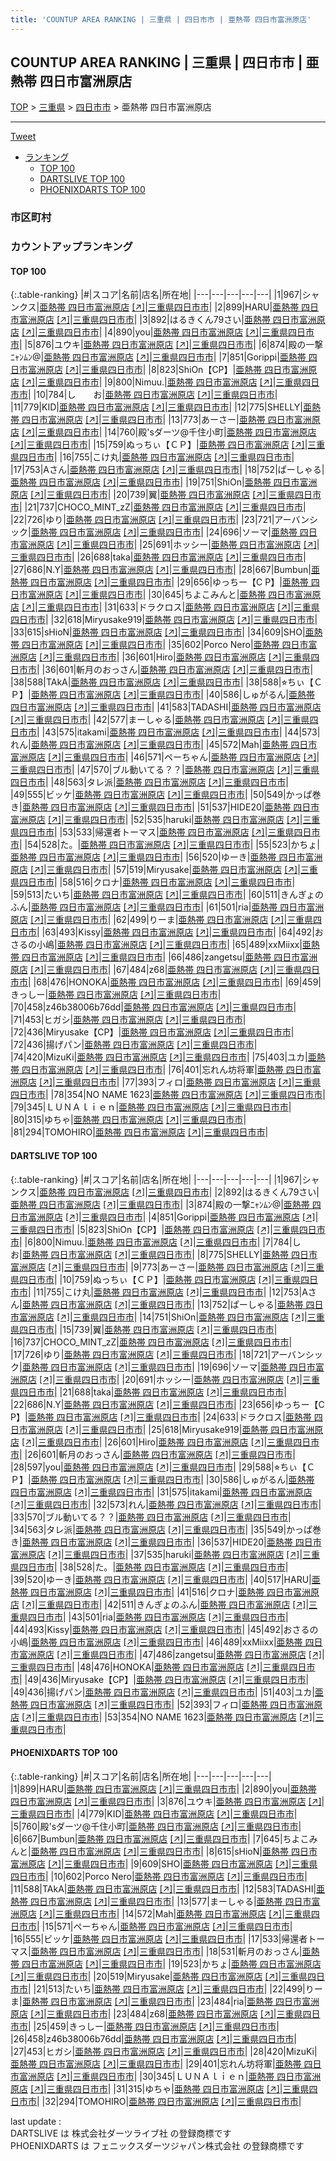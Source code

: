 ```yaml
---
title: 'COUNTUP AREA RANKING | 三重県 | 四日市市 | 亜熱帯 四日市富洲原店'
---
```

## COUNTUP AREA RANKING | 三重県 | 四日市市 | 亜熱帯 四日市富洲原店

[TOP](/darts/rank/) > [三重県](/darts/rank/三重県/) > [四日市市](/darts/rank/三重県/四日市市/) > 亜熱帯 四日市富洲原店

___

<a href="https://twitter.com/share?ref_src=twsrc%5Etfw" data-text="COUNTUP AREA RANKING | 三重県四日市市亜熱帯 四日市富洲原店" class="twitter-share-button" data-hashtags="DARTSLIVE,PHOENIXDARTS,darts,ダーツ" data-show-count="false">Tweet</a>

* [ランキング](#カウントアップランキング)
    * [TOP 100](#top-100)
    * [DARTSLIVE TOP 100](#dartslive-top-100)
    * [PHOENIXDARTS TOP 100](#phoenixdarts-top-100)

### 市区町村

<ul>

</ul>

### カウントアップランキング

#### TOP 100



{:.table-ranking}
|#|スコア|名前|店名|所在地|
|---|---|---|---|---|
|1|967|<span class="rank-name-dl">シャンクス</span>|<a href="/darts/rank/shops/9831aea1596da9adf454cb89828a1cfe.html">亜熱帯 四日市富洲原店</a> <a href="https://search.dartslive.com/jp/shop/9831aea1596da9adf454cb89828a1cfe">[↗]</a>|<a href="/darts/rank/三重県/四日市市">三重県四日市市</a>|
|2|899|<span class="rank-name-pd">HARU</span>|<a href="/darts/rank/shops/61798.html">亜熱帯 四日市富洲原店</a> <a href="https://vs.phoenixdarts.com/jp/shop/shopDetailInfo/s_61798?s_seq=61798">[↗]</a>|<a href="/darts/rank/三重県/四日市市">三重県四日市市</a>|
|3|892|<span class="rank-name-dl">はるきくん79さい</span>|<a href="/darts/rank/shops/9831aea1596da9adf454cb89828a1cfe.html">亜熱帯 四日市富洲原店</a> <a href="https://search.dartslive.com/jp/shop/9831aea1596da9adf454cb89828a1cfe">[↗]</a>|<a href="/darts/rank/三重県/四日市市">三重県四日市市</a>|
|4|890|<span class="rank-name-pd">you</span>|<a href="/darts/rank/shops/61798.html">亜熱帯 四日市富洲原店</a> <a href="https://vs.phoenixdarts.com/jp/shop/shopDetailInfo/s_61798?s_seq=61798">[↗]</a>|<a href="/darts/rank/三重県/四日市市">三重県四日市市</a>|
|5|876|<span class="rank-name-pd">ユウキ</span>|<a href="/darts/rank/shops/61798.html">亜熱帯 四日市富洲原店</a> <a href="https://vs.phoenixdarts.com/jp/shop/shopDetailInfo/s_61798?s_seq=61798">[↗]</a>|<a href="/darts/rank/三重県/四日市市">三重県四日市市</a>|
|6|874|<span class="rank-name-dl">殿の一撃ﾆｬﾝﾑﾝ@</span>|<a href="/darts/rank/shops/9831aea1596da9adf454cb89828a1cfe.html">亜熱帯 四日市富洲原店</a> <a href="https://search.dartslive.com/jp/shop/9831aea1596da9adf454cb89828a1cfe">[↗]</a>|<a href="/darts/rank/三重県/四日市市">三重県四日市市</a>|
|7|851|<span class="rank-name-dl">Gorippi</span>|<a href="/darts/rank/shops/9831aea1596da9adf454cb89828a1cfe.html">亜熱帯 四日市富洲原店</a> <a href="https://search.dartslive.com/jp/shop/9831aea1596da9adf454cb89828a1cfe">[↗]</a>|<a href="/darts/rank/三重県/四日市市">三重県四日市市</a>|
|8|823|<span class="rank-name-dl">ShiOn【CP】</span>|<a href="/darts/rank/shops/9831aea1596da9adf454cb89828a1cfe.html">亜熱帯 四日市富洲原店</a> <a href="https://search.dartslive.com/jp/shop/9831aea1596da9adf454cb89828a1cfe">[↗]</a>|<a href="/darts/rank/三重県/四日市市">三重県四日市市</a>|
|9|800|<span class="rank-name-dl">Nimuu.</span>|<a href="/darts/rank/shops/9831aea1596da9adf454cb89828a1cfe.html">亜熱帯 四日市富洲原店</a> <a href="https://search.dartslive.com/jp/shop/9831aea1596da9adf454cb89828a1cfe">[↗]</a>|<a href="/darts/rank/三重県/四日市市">三重県四日市市</a>|
|10|784|<span class="rank-name-dl">し　　お</span>|<a href="/darts/rank/shops/9831aea1596da9adf454cb89828a1cfe.html">亜熱帯 四日市富洲原店</a> <a href="https://search.dartslive.com/jp/shop/9831aea1596da9adf454cb89828a1cfe">[↗]</a>|<a href="/darts/rank/三重県/四日市市">三重県四日市市</a>|
|11|779|<span class="rank-name-pd">KID</span>|<a href="/darts/rank/shops/61798.html">亜熱帯 四日市富洲原店</a> <a href="https://vs.phoenixdarts.com/jp/shop/shopDetailInfo/s_61798?s_seq=61798">[↗]</a>|<a href="/darts/rank/三重県/四日市市">三重県四日市市</a>|
|12|775|<span class="rank-name-dl">SHELLY</span>|<a href="/darts/rank/shops/9831aea1596da9adf454cb89828a1cfe.html">亜熱帯 四日市富洲原店</a> <a href="https://search.dartslive.com/jp/shop/9831aea1596da9adf454cb89828a1cfe">[↗]</a>|<a href="/darts/rank/三重県/四日市市">三重県四日市市</a>|
|13|773|<span class="rank-name-dl">あーさー</span>|<a href="/darts/rank/shops/9831aea1596da9adf454cb89828a1cfe.html">亜熱帯 四日市富洲原店</a> <a href="https://search.dartslive.com/jp/shop/9831aea1596da9adf454cb89828a1cfe">[↗]</a>|<a href="/darts/rank/三重県/四日市市">三重県四日市市</a>|
|14|760|<span class="rank-name-pd">殿&#x27;sダーツ@千住小町</span>|<a href="/darts/rank/shops/61798.html">亜熱帯 四日市富洲原店</a> <a href="https://vs.phoenixdarts.com/jp/shop/shopDetailInfo/s_61798?s_seq=61798">[↗]</a>|<a href="/darts/rank/三重県/四日市市">三重県四日市市</a>|
|15|759|<span class="rank-name-dl">ぬっちぃ【ＣＰ】</span>|<a href="/darts/rank/shops/9831aea1596da9adf454cb89828a1cfe.html">亜熱帯 四日市富洲原店</a> <a href="https://search.dartslive.com/jp/shop/9831aea1596da9adf454cb89828a1cfe">[↗]</a>|<a href="/darts/rank/三重県/四日市市">三重県四日市市</a>|
|16|755|<span class="rank-name-dl">こけ丸</span>|<a href="/darts/rank/shops/9831aea1596da9adf454cb89828a1cfe.html">亜熱帯 四日市富洲原店</a> <a href="https://search.dartslive.com/jp/shop/9831aea1596da9adf454cb89828a1cfe">[↗]</a>|<a href="/darts/rank/三重県/四日市市">三重県四日市市</a>|
|17|753|<span class="rank-name-dl">Aさん</span>|<a href="/darts/rank/shops/9831aea1596da9adf454cb89828a1cfe.html">亜熱帯 四日市富洲原店</a> <a href="https://search.dartslive.com/jp/shop/9831aea1596da9adf454cb89828a1cfe">[↗]</a>|<a href="/darts/rank/三重県/四日市市">三重県四日市市</a>|
|18|752|<span class="rank-name-dl">ぱーしゃる</span>|<a href="/darts/rank/shops/9831aea1596da9adf454cb89828a1cfe.html">亜熱帯 四日市富洲原店</a> <a href="https://search.dartslive.com/jp/shop/9831aea1596da9adf454cb89828a1cfe">[↗]</a>|<a href="/darts/rank/三重県/四日市市">三重県四日市市</a>|
|19|751|<span class="rank-name-dl">ShiOn</span>|<a href="/darts/rank/shops/9831aea1596da9adf454cb89828a1cfe.html">亜熱帯 四日市富洲原店</a> <a href="https://search.dartslive.com/jp/shop/9831aea1596da9adf454cb89828a1cfe">[↗]</a>|<a href="/darts/rank/三重県/四日市市">三重県四日市市</a>|
|20|739|<span class="rank-name-dl">翼</span>|<a href="/darts/rank/shops/9831aea1596da9adf454cb89828a1cfe.html">亜熱帯 四日市富洲原店</a> <a href="https://search.dartslive.com/jp/shop/9831aea1596da9adf454cb89828a1cfe">[↗]</a>|<a href="/darts/rank/三重県/四日市市">三重県四日市市</a>|
|21|737|<span class="rank-name-dl">CHOCO_MINT_zZ</span>|<a href="/darts/rank/shops/9831aea1596da9adf454cb89828a1cfe.html">亜熱帯 四日市富洲原店</a> <a href="https://search.dartslive.com/jp/shop/9831aea1596da9adf454cb89828a1cfe">[↗]</a>|<a href="/darts/rank/三重県/四日市市">三重県四日市市</a>|
|22|726|<span class="rank-name-dl">ゆり</span>|<a href="/darts/rank/shops/9831aea1596da9adf454cb89828a1cfe.html">亜熱帯 四日市富洲原店</a> <a href="https://search.dartslive.com/jp/shop/9831aea1596da9adf454cb89828a1cfe">[↗]</a>|<a href="/darts/rank/三重県/四日市市">三重県四日市市</a>|
|23|721|<span class="rank-name-dl">アーバンシック</span>|<a href="/darts/rank/shops/9831aea1596da9adf454cb89828a1cfe.html">亜熱帯 四日市富洲原店</a> <a href="https://search.dartslive.com/jp/shop/9831aea1596da9adf454cb89828a1cfe">[↗]</a>|<a href="/darts/rank/三重県/四日市市">三重県四日市市</a>|
|24|696|<span class="rank-name-dl">ソーマ</span>|<a href="/darts/rank/shops/9831aea1596da9adf454cb89828a1cfe.html">亜熱帯 四日市富洲原店</a> <a href="https://search.dartslive.com/jp/shop/9831aea1596da9adf454cb89828a1cfe">[↗]</a>|<a href="/darts/rank/三重県/四日市市">三重県四日市市</a>|
|25|691|<span class="rank-name-dl">ホッシー</span>|<a href="/darts/rank/shops/9831aea1596da9adf454cb89828a1cfe.html">亜熱帯 四日市富洲原店</a> <a href="https://search.dartslive.com/jp/shop/9831aea1596da9adf454cb89828a1cfe">[↗]</a>|<a href="/darts/rank/三重県/四日市市">三重県四日市市</a>|
|26|688|<span class="rank-name-dl">taka</span>|<a href="/darts/rank/shops/9831aea1596da9adf454cb89828a1cfe.html">亜熱帯 四日市富洲原店</a> <a href="https://search.dartslive.com/jp/shop/9831aea1596da9adf454cb89828a1cfe">[↗]</a>|<a href="/darts/rank/三重県/四日市市">三重県四日市市</a>|
|27|686|<span class="rank-name-dl">N.Y</span>|<a href="/darts/rank/shops/9831aea1596da9adf454cb89828a1cfe.html">亜熱帯 四日市富洲原店</a> <a href="https://search.dartslive.com/jp/shop/9831aea1596da9adf454cb89828a1cfe">[↗]</a>|<a href="/darts/rank/三重県/四日市市">三重県四日市市</a>|
|28|667|<span class="rank-name-pd">Bumbun</span>|<a href="/darts/rank/shops/61798.html">亜熱帯 四日市富洲原店</a> <a href="https://vs.phoenixdarts.com/jp/shop/shopDetailInfo/s_61798?s_seq=61798">[↗]</a>|<a href="/darts/rank/三重県/四日市市">三重県四日市市</a>|
|29|656|<span class="rank-name-dl">ゆっちー【C P】</span>|<a href="/darts/rank/shops/9831aea1596da9adf454cb89828a1cfe.html">亜熱帯 四日市富洲原店</a> <a href="https://search.dartslive.com/jp/shop/9831aea1596da9adf454cb89828a1cfe">[↗]</a>|<a href="/darts/rank/三重県/四日市市">三重県四日市市</a>|
|30|645|<span class="rank-name-pd">ちよこみんと</span>|<a href="/darts/rank/shops/61798.html">亜熱帯 四日市富洲原店</a> <a href="https://vs.phoenixdarts.com/jp/shop/shopDetailInfo/s_61798?s_seq=61798">[↗]</a>|<a href="/darts/rank/三重県/四日市市">三重県四日市市</a>|
|31|633|<span class="rank-name-dl">ドラクロス</span>|<a href="/darts/rank/shops/9831aea1596da9adf454cb89828a1cfe.html">亜熱帯 四日市富洲原店</a> <a href="https://search.dartslive.com/jp/shop/9831aea1596da9adf454cb89828a1cfe">[↗]</a>|<a href="/darts/rank/三重県/四日市市">三重県四日市市</a>|
|32|618|<span class="rank-name-dl">Miryusake919</span>|<a href="/darts/rank/shops/9831aea1596da9adf454cb89828a1cfe.html">亜熱帯 四日市富洲原店</a> <a href="https://search.dartslive.com/jp/shop/9831aea1596da9adf454cb89828a1cfe">[↗]</a>|<a href="/darts/rank/三重県/四日市市">三重県四日市市</a>|
|33|615|<span class="rank-name-pd">sHioN</span>|<a href="/darts/rank/shops/61798.html">亜熱帯 四日市富洲原店</a> <a href="https://vs.phoenixdarts.com/jp/shop/shopDetailInfo/s_61798?s_seq=61798">[↗]</a>|<a href="/darts/rank/三重県/四日市市">三重県四日市市</a>|
|34|609|<span class="rank-name-pd">SHO</span>|<a href="/darts/rank/shops/61798.html">亜熱帯 四日市富洲原店</a> <a href="https://vs.phoenixdarts.com/jp/shop/shopDetailInfo/s_61798?s_seq=61798">[↗]</a>|<a href="/darts/rank/三重県/四日市市">三重県四日市市</a>|
|35|602|<span class="rank-name-pd">Porco Nero</span>|<a href="/darts/rank/shops/61798.html">亜熱帯 四日市富洲原店</a> <a href="https://vs.phoenixdarts.com/jp/shop/shopDetailInfo/s_61798?s_seq=61798">[↗]</a>|<a href="/darts/rank/三重県/四日市市">三重県四日市市</a>|
|36|601|<span class="rank-name-dl">Hiro</span>|<a href="/darts/rank/shops/9831aea1596da9adf454cb89828a1cfe.html">亜熱帯 四日市富洲原店</a> <a href="https://search.dartslive.com/jp/shop/9831aea1596da9adf454cb89828a1cfe">[↗]</a>|<a href="/darts/rank/三重県/四日市市">三重県四日市市</a>|
|36|601|<span class="rank-name-dl">斬月のおっさん</span>|<a href="/darts/rank/shops/9831aea1596da9adf454cb89828a1cfe.html">亜熱帯 四日市富洲原店</a> <a href="https://search.dartslive.com/jp/shop/9831aea1596da9adf454cb89828a1cfe">[↗]</a>|<a href="/darts/rank/三重県/四日市市">三重県四日市市</a>|
|38|588|<span class="rank-name-pd">TAkA</span>|<a href="/darts/rank/shops/61798.html">亜熱帯 四日市富洲原店</a> <a href="https://vs.phoenixdarts.com/jp/shop/shopDetailInfo/s_61798?s_seq=61798">[↗]</a>|<a href="/darts/rank/三重県/四日市市">三重県四日市市</a>|
|38|588|<span class="rank-name-dl">⭐︎ちぃ【ＣＰ】</span>|<a href="/darts/rank/shops/9831aea1596da9adf454cb89828a1cfe.html">亜熱帯 四日市富洲原店</a> <a href="https://search.dartslive.com/jp/shop/9831aea1596da9adf454cb89828a1cfe">[↗]</a>|<a href="/darts/rank/三重県/四日市市">三重県四日市市</a>|
|40|586|<span class="rank-name-dl">しゅがるん</span>|<a href="/darts/rank/shops/9831aea1596da9adf454cb89828a1cfe.html">亜熱帯 四日市富洲原店</a> <a href="https://search.dartslive.com/jp/shop/9831aea1596da9adf454cb89828a1cfe">[↗]</a>|<a href="/darts/rank/三重県/四日市市">三重県四日市市</a>|
|41|583|<span class="rank-name-pd">TADASHI</span>|<a href="/darts/rank/shops/61798.html">亜熱帯 四日市富洲原店</a> <a href="https://vs.phoenixdarts.com/jp/shop/shopDetailInfo/s_61798?s_seq=61798">[↗]</a>|<a href="/darts/rank/三重県/四日市市">三重県四日市市</a>|
|42|577|<span class="rank-name-pd">まーしゃる</span>|<a href="/darts/rank/shops/61798.html">亜熱帯 四日市富洲原店</a> <a href="https://vs.phoenixdarts.com/jp/shop/shopDetailInfo/s_61798?s_seq=61798">[↗]</a>|<a href="/darts/rank/三重県/四日市市">三重県四日市市</a>|
|43|575|<span class="rank-name-dl">itakami</span>|<a href="/darts/rank/shops/9831aea1596da9adf454cb89828a1cfe.html">亜熱帯 四日市富洲原店</a> <a href="https://search.dartslive.com/jp/shop/9831aea1596da9adf454cb89828a1cfe">[↗]</a>|<a href="/darts/rank/三重県/四日市市">三重県四日市市</a>|
|44|573|<span class="rank-name-dl">れん</span>|<a href="/darts/rank/shops/9831aea1596da9adf454cb89828a1cfe.html">亜熱帯 四日市富洲原店</a> <a href="https://search.dartslive.com/jp/shop/9831aea1596da9adf454cb89828a1cfe">[↗]</a>|<a href="/darts/rank/三重県/四日市市">三重県四日市市</a>|
|45|572|<span class="rank-name-pd">Mah</span>|<a href="/darts/rank/shops/61798.html">亜熱帯 四日市富洲原店</a> <a href="https://vs.phoenixdarts.com/jp/shop/shopDetailInfo/s_61798?s_seq=61798">[↗]</a>|<a href="/darts/rank/三重県/四日市市">三重県四日市市</a>|
|46|571|<span class="rank-name-pd">ペーちゃん</span>|<a href="/darts/rank/shops/61798.html">亜熱帯 四日市富洲原店</a> <a href="https://vs.phoenixdarts.com/jp/shop/shopDetailInfo/s_61798?s_seq=61798">[↗]</a>|<a href="/darts/rank/三重県/四日市市">三重県四日市市</a>|
|47|570|<span class="rank-name-dl">ブル動いてる？？</span>|<a href="/darts/rank/shops/9831aea1596da9adf454cb89828a1cfe.html">亜熱帯 四日市富洲原店</a> <a href="https://search.dartslive.com/jp/shop/9831aea1596da9adf454cb89828a1cfe">[↗]</a>|<a href="/darts/rank/三重県/四日市市">三重県四日市市</a>|
|48|563|<span class="rank-name-dl">タレ派</span>|<a href="/darts/rank/shops/9831aea1596da9adf454cb89828a1cfe.html">亜熱帯 四日市富洲原店</a> <a href="https://search.dartslive.com/jp/shop/9831aea1596da9adf454cb89828a1cfe">[↗]</a>|<a href="/darts/rank/三重県/四日市市">三重県四日市市</a>|
|49|555|<span class="rank-name-pd">ビッケ</span>|<a href="/darts/rank/shops/61798.html">亜熱帯 四日市富洲原店</a> <a href="https://vs.phoenixdarts.com/jp/shop/shopDetailInfo/s_61798?s_seq=61798">[↗]</a>|<a href="/darts/rank/三重県/四日市市">三重県四日市市</a>|
|50|549|<span class="rank-name-dl">かっぱ巻き</span>|<a href="/darts/rank/shops/9831aea1596da9adf454cb89828a1cfe.html">亜熱帯 四日市富洲原店</a> <a href="https://search.dartslive.com/jp/shop/9831aea1596da9adf454cb89828a1cfe">[↗]</a>|<a href="/darts/rank/三重県/四日市市">三重県四日市市</a>|
|51|537|<span class="rank-name-dl">HIDE20</span>|<a href="/darts/rank/shops/9831aea1596da9adf454cb89828a1cfe.html">亜熱帯 四日市富洲原店</a> <a href="https://search.dartslive.com/jp/shop/9831aea1596da9adf454cb89828a1cfe">[↗]</a>|<a href="/darts/rank/三重県/四日市市">三重県四日市市</a>|
|52|535|<span class="rank-name-dl">haruki</span>|<a href="/darts/rank/shops/9831aea1596da9adf454cb89828a1cfe.html">亜熱帯 四日市富洲原店</a> <a href="https://search.dartslive.com/jp/shop/9831aea1596da9adf454cb89828a1cfe">[↗]</a>|<a href="/darts/rank/三重県/四日市市">三重県四日市市</a>|
|53|533|<span class="rank-name-pd">帰還者トーマス</span>|<a href="/darts/rank/shops/61798.html">亜熱帯 四日市富洲原店</a> <a href="https://vs.phoenixdarts.com/jp/shop/shopDetailInfo/s_61798?s_seq=61798">[↗]</a>|<a href="/darts/rank/三重県/四日市市">三重県四日市市</a>|
|54|528|<span class="rank-name-dl">た。</span>|<a href="/darts/rank/shops/9831aea1596da9adf454cb89828a1cfe.html">亜熱帯 四日市富洲原店</a> <a href="https://search.dartslive.com/jp/shop/9831aea1596da9adf454cb89828a1cfe">[↗]</a>|<a href="/darts/rank/三重県/四日市市">三重県四日市市</a>|
|55|523|<span class="rank-name-pd">かちょ</span>|<a href="/darts/rank/shops/61798.html">亜熱帯 四日市富洲原店</a> <a href="https://vs.phoenixdarts.com/jp/shop/shopDetailInfo/s_61798?s_seq=61798">[↗]</a>|<a href="/darts/rank/三重県/四日市市">三重県四日市市</a>|
|56|520|<span class="rank-name-dl">ゆーき</span>|<a href="/darts/rank/shops/9831aea1596da9adf454cb89828a1cfe.html">亜熱帯 四日市富洲原店</a> <a href="https://search.dartslive.com/jp/shop/9831aea1596da9adf454cb89828a1cfe">[↗]</a>|<a href="/darts/rank/三重県/四日市市">三重県四日市市</a>|
|57|519|<span class="rank-name-pd">Miryusake</span>|<a href="/darts/rank/shops/61798.html">亜熱帯 四日市富洲原店</a> <a href="https://vs.phoenixdarts.com/jp/shop/shopDetailInfo/s_61798?s_seq=61798">[↗]</a>|<a href="/darts/rank/三重県/四日市市">三重県四日市市</a>|
|58|516|<span class="rank-name-dl">クロナ</span>|<a href="/darts/rank/shops/9831aea1596da9adf454cb89828a1cfe.html">亜熱帯 四日市富洲原店</a> <a href="https://search.dartslive.com/jp/shop/9831aea1596da9adf454cb89828a1cfe">[↗]</a>|<a href="/darts/rank/三重県/四日市市">三重県四日市市</a>|
|59|513|<span class="rank-name-pd">たいち</span>|<a href="/darts/rank/shops/61798.html">亜熱帯 四日市富洲原店</a> <a href="https://vs.phoenixdarts.com/jp/shop/shopDetailInfo/s_61798?s_seq=61798">[↗]</a>|<a href="/darts/rank/三重県/四日市市">三重県四日市市</a>|
|60|511|<span class="rank-name-dl">きんぎょのふん</span>|<a href="/darts/rank/shops/9831aea1596da9adf454cb89828a1cfe.html">亜熱帯 四日市富洲原店</a> <a href="https://search.dartslive.com/jp/shop/9831aea1596da9adf454cb89828a1cfe">[↗]</a>|<a href="/darts/rank/三重県/四日市市">三重県四日市市</a>|
|61|501|<span class="rank-name-dl">ria</span>|<a href="/darts/rank/shops/9831aea1596da9adf454cb89828a1cfe.html">亜熱帯 四日市富洲原店</a> <a href="https://search.dartslive.com/jp/shop/9831aea1596da9adf454cb89828a1cfe">[↗]</a>|<a href="/darts/rank/三重県/四日市市">三重県四日市市</a>|
|62|499|<span class="rank-name-pd">りーま</span>|<a href="/darts/rank/shops/61798.html">亜熱帯 四日市富洲原店</a> <a href="https://vs.phoenixdarts.com/jp/shop/shopDetailInfo/s_61798?s_seq=61798">[↗]</a>|<a href="/darts/rank/三重県/四日市市">三重県四日市市</a>|
|63|493|<span class="rank-name-dl">Kissy</span>|<a href="/darts/rank/shops/9831aea1596da9adf454cb89828a1cfe.html">亜熱帯 四日市富洲原店</a> <a href="https://search.dartslive.com/jp/shop/9831aea1596da9adf454cb89828a1cfe">[↗]</a>|<a href="/darts/rank/三重県/四日市市">三重県四日市市</a>|
|64|492|<span class="rank-name-dl">おさるの小嶋</span>|<a href="/darts/rank/shops/9831aea1596da9adf454cb89828a1cfe.html">亜熱帯 四日市富洲原店</a> <a href="https://search.dartslive.com/jp/shop/9831aea1596da9adf454cb89828a1cfe">[↗]</a>|<a href="/darts/rank/三重県/四日市市">三重県四日市市</a>|
|65|489|<span class="rank-name-dl">xxMiixx</span>|<a href="/darts/rank/shops/9831aea1596da9adf454cb89828a1cfe.html">亜熱帯 四日市富洲原店</a> <a href="https://search.dartslive.com/jp/shop/9831aea1596da9adf454cb89828a1cfe">[↗]</a>|<a href="/darts/rank/三重県/四日市市">三重県四日市市</a>|
|66|486|<span class="rank-name-dl">zangetsu</span>|<a href="/darts/rank/shops/9831aea1596da9adf454cb89828a1cfe.html">亜熱帯 四日市富洲原店</a> <a href="https://search.dartslive.com/jp/shop/9831aea1596da9adf454cb89828a1cfe">[↗]</a>|<a href="/darts/rank/三重県/四日市市">三重県四日市市</a>|
|67|484|<span class="rank-name-pd">z68</span>|<a href="/darts/rank/shops/61798.html">亜熱帯 四日市富洲原店</a> <a href="https://vs.phoenixdarts.com/jp/shop/shopDetailInfo/s_61798?s_seq=61798">[↗]</a>|<a href="/darts/rank/三重県/四日市市">三重県四日市市</a>|
|68|476|<span class="rank-name-dl">HONOKA</span>|<a href="/darts/rank/shops/9831aea1596da9adf454cb89828a1cfe.html">亜熱帯 四日市富洲原店</a> <a href="https://search.dartslive.com/jp/shop/9831aea1596da9adf454cb89828a1cfe">[↗]</a>|<a href="/darts/rank/三重県/四日市市">三重県四日市市</a>|
|69|459|<span class="rank-name-pd">きっしー</span>|<a href="/darts/rank/shops/61798.html">亜熱帯 四日市富洲原店</a> <a href="https://vs.phoenixdarts.com/jp/shop/shopDetailInfo/s_61798?s_seq=61798">[↗]</a>|<a href="/darts/rank/三重県/四日市市">三重県四日市市</a>|
|70|458|<span class="rank-name-pd">z46b38006b76dd</span>|<a href="/darts/rank/shops/61798.html">亜熱帯 四日市富洲原店</a> <a href="https://vs.phoenixdarts.com/jp/shop/shopDetailInfo/s_61798?s_seq=61798">[↗]</a>|<a href="/darts/rank/三重県/四日市市">三重県四日市市</a>|
|71|453|<span class="rank-name-pd">ヒガシ</span>|<a href="/darts/rank/shops/61798.html">亜熱帯 四日市富洲原店</a> <a href="https://vs.phoenixdarts.com/jp/shop/shopDetailInfo/s_61798?s_seq=61798">[↗]</a>|<a href="/darts/rank/三重県/四日市市">三重県四日市市</a>|
|72|436|<span class="rank-name-dl">Miryusake【CP】</span>|<a href="/darts/rank/shops/9831aea1596da9adf454cb89828a1cfe.html">亜熱帯 四日市富洲原店</a> <a href="https://search.dartslive.com/jp/shop/9831aea1596da9adf454cb89828a1cfe">[↗]</a>|<a href="/darts/rank/三重県/四日市市">三重県四日市市</a>|
|72|436|<span class="rank-name-dl">揚げパン</span>|<a href="/darts/rank/shops/9831aea1596da9adf454cb89828a1cfe.html">亜熱帯 四日市富洲原店</a> <a href="https://search.dartslive.com/jp/shop/9831aea1596da9adf454cb89828a1cfe">[↗]</a>|<a href="/darts/rank/三重県/四日市市">三重県四日市市</a>|
|74|420|<span class="rank-name-pd">MizuKi</span>|<a href="/darts/rank/shops/61798.html">亜熱帯 四日市富洲原店</a> <a href="https://vs.phoenixdarts.com/jp/shop/shopDetailInfo/s_61798?s_seq=61798">[↗]</a>|<a href="/darts/rank/三重県/四日市市">三重県四日市市</a>|
|75|403|<span class="rank-name-dl">ユカ</span>|<a href="/darts/rank/shops/9831aea1596da9adf454cb89828a1cfe.html">亜熱帯 四日市富洲原店</a> <a href="https://search.dartslive.com/jp/shop/9831aea1596da9adf454cb89828a1cfe">[↗]</a>|<a href="/darts/rank/三重県/四日市市">三重県四日市市</a>|
|76|401|<span class="rank-name-pd">忘れん坊将軍</span>|<a href="/darts/rank/shops/61798.html">亜熱帯 四日市富洲原店</a> <a href="https://vs.phoenixdarts.com/jp/shop/shopDetailInfo/s_61798?s_seq=61798">[↗]</a>|<a href="/darts/rank/三重県/四日市市">三重県四日市市</a>|
|77|393|<span class="rank-name-dl">フィロ</span>|<a href="/darts/rank/shops/9831aea1596da9adf454cb89828a1cfe.html">亜熱帯 四日市富洲原店</a> <a href="https://search.dartslive.com/jp/shop/9831aea1596da9adf454cb89828a1cfe">[↗]</a>|<a href="/darts/rank/三重県/四日市市">三重県四日市市</a>|
|78|354|<span class="rank-name-dl">NO NAME 1623</span>|<a href="/darts/rank/shops/9831aea1596da9adf454cb89828a1cfe.html">亜熱帯 四日市富洲原店</a> <a href="https://search.dartslive.com/jp/shop/9831aea1596da9adf454cb89828a1cfe">[↗]</a>|<a href="/darts/rank/三重県/四日市市">三重県四日市市</a>|
|79|345|<span class="rank-name-pd">ＬＵＮＡｌｉｅｎ</span>|<a href="/darts/rank/shops/61798.html">亜熱帯 四日市富洲原店</a> <a href="https://vs.phoenixdarts.com/jp/shop/shopDetailInfo/s_61798?s_seq=61798">[↗]</a>|<a href="/darts/rank/三重県/四日市市">三重県四日市市</a>|
|80|315|<span class="rank-name-pd">ゆちゃ</span>|<a href="/darts/rank/shops/61798.html">亜熱帯 四日市富洲原店</a> <a href="https://vs.phoenixdarts.com/jp/shop/shopDetailInfo/s_61798?s_seq=61798">[↗]</a>|<a href="/darts/rank/三重県/四日市市">三重県四日市市</a>|
|81|294|<span class="rank-name-pd">TOMOHIRO</span>|<a href="/darts/rank/shops/61798.html">亜熱帯 四日市富洲原店</a> <a href="https://vs.phoenixdarts.com/jp/shop/shopDetailInfo/s_61798?s_seq=61798">[↗]</a>|<a href="/darts/rank/三重県/四日市市">三重県四日市市</a>|


#### DARTSLIVE TOP 100



{:.table-ranking}
|#|スコア|名前|店名|所在地|
|---|---|---|---|---|
|1|967|<span class="rank-name-dl">シャンクス</span>|<a href="/darts/rank/shops/9831aea1596da9adf454cb89828a1cfe.html">亜熱帯 四日市富洲原店</a> <a href="https://search.dartslive.com/jp/shop/9831aea1596da9adf454cb89828a1cfe">[↗]</a>|<a href="/darts/rank/三重県/四日市市">三重県四日市市</a>|
|2|892|<span class="rank-name-dl">はるきくん79さい</span>|<a href="/darts/rank/shops/9831aea1596da9adf454cb89828a1cfe.html">亜熱帯 四日市富洲原店</a> <a href="https://search.dartslive.com/jp/shop/9831aea1596da9adf454cb89828a1cfe">[↗]</a>|<a href="/darts/rank/三重県/四日市市">三重県四日市市</a>|
|3|874|<span class="rank-name-dl">殿の一撃ﾆｬﾝﾑﾝ@</span>|<a href="/darts/rank/shops/9831aea1596da9adf454cb89828a1cfe.html">亜熱帯 四日市富洲原店</a> <a href="https://search.dartslive.com/jp/shop/9831aea1596da9adf454cb89828a1cfe">[↗]</a>|<a href="/darts/rank/三重県/四日市市">三重県四日市市</a>|
|4|851|<span class="rank-name-dl">Gorippi</span>|<a href="/darts/rank/shops/9831aea1596da9adf454cb89828a1cfe.html">亜熱帯 四日市富洲原店</a> <a href="https://search.dartslive.com/jp/shop/9831aea1596da9adf454cb89828a1cfe">[↗]</a>|<a href="/darts/rank/三重県/四日市市">三重県四日市市</a>|
|5|823|<span class="rank-name-dl">ShiOn【CP】</span>|<a href="/darts/rank/shops/9831aea1596da9adf454cb89828a1cfe.html">亜熱帯 四日市富洲原店</a> <a href="https://search.dartslive.com/jp/shop/9831aea1596da9adf454cb89828a1cfe">[↗]</a>|<a href="/darts/rank/三重県/四日市市">三重県四日市市</a>|
|6|800|<span class="rank-name-dl">Nimuu.</span>|<a href="/darts/rank/shops/9831aea1596da9adf454cb89828a1cfe.html">亜熱帯 四日市富洲原店</a> <a href="https://search.dartslive.com/jp/shop/9831aea1596da9adf454cb89828a1cfe">[↗]</a>|<a href="/darts/rank/三重県/四日市市">三重県四日市市</a>|
|7|784|<span class="rank-name-dl">し　　お</span>|<a href="/darts/rank/shops/9831aea1596da9adf454cb89828a1cfe.html">亜熱帯 四日市富洲原店</a> <a href="https://search.dartslive.com/jp/shop/9831aea1596da9adf454cb89828a1cfe">[↗]</a>|<a href="/darts/rank/三重県/四日市市">三重県四日市市</a>|
|8|775|<span class="rank-name-dl">SHELLY</span>|<a href="/darts/rank/shops/9831aea1596da9adf454cb89828a1cfe.html">亜熱帯 四日市富洲原店</a> <a href="https://search.dartslive.com/jp/shop/9831aea1596da9adf454cb89828a1cfe">[↗]</a>|<a href="/darts/rank/三重県/四日市市">三重県四日市市</a>|
|9|773|<span class="rank-name-dl">あーさー</span>|<a href="/darts/rank/shops/9831aea1596da9adf454cb89828a1cfe.html">亜熱帯 四日市富洲原店</a> <a href="https://search.dartslive.com/jp/shop/9831aea1596da9adf454cb89828a1cfe">[↗]</a>|<a href="/darts/rank/三重県/四日市市">三重県四日市市</a>|
|10|759|<span class="rank-name-dl">ぬっちぃ【ＣＰ】</span>|<a href="/darts/rank/shops/9831aea1596da9adf454cb89828a1cfe.html">亜熱帯 四日市富洲原店</a> <a href="https://search.dartslive.com/jp/shop/9831aea1596da9adf454cb89828a1cfe">[↗]</a>|<a href="/darts/rank/三重県/四日市市">三重県四日市市</a>|
|11|755|<span class="rank-name-dl">こけ丸</span>|<a href="/darts/rank/shops/9831aea1596da9adf454cb89828a1cfe.html">亜熱帯 四日市富洲原店</a> <a href="https://search.dartslive.com/jp/shop/9831aea1596da9adf454cb89828a1cfe">[↗]</a>|<a href="/darts/rank/三重県/四日市市">三重県四日市市</a>|
|12|753|<span class="rank-name-dl">Aさん</span>|<a href="/darts/rank/shops/9831aea1596da9adf454cb89828a1cfe.html">亜熱帯 四日市富洲原店</a> <a href="https://search.dartslive.com/jp/shop/9831aea1596da9adf454cb89828a1cfe">[↗]</a>|<a href="/darts/rank/三重県/四日市市">三重県四日市市</a>|
|13|752|<span class="rank-name-dl">ぱーしゃる</span>|<a href="/darts/rank/shops/9831aea1596da9adf454cb89828a1cfe.html">亜熱帯 四日市富洲原店</a> <a href="https://search.dartslive.com/jp/shop/9831aea1596da9adf454cb89828a1cfe">[↗]</a>|<a href="/darts/rank/三重県/四日市市">三重県四日市市</a>|
|14|751|<span class="rank-name-dl">ShiOn</span>|<a href="/darts/rank/shops/9831aea1596da9adf454cb89828a1cfe.html">亜熱帯 四日市富洲原店</a> <a href="https://search.dartslive.com/jp/shop/9831aea1596da9adf454cb89828a1cfe">[↗]</a>|<a href="/darts/rank/三重県/四日市市">三重県四日市市</a>|
|15|739|<span class="rank-name-dl">翼</span>|<a href="/darts/rank/shops/9831aea1596da9adf454cb89828a1cfe.html">亜熱帯 四日市富洲原店</a> <a href="https://search.dartslive.com/jp/shop/9831aea1596da9adf454cb89828a1cfe">[↗]</a>|<a href="/darts/rank/三重県/四日市市">三重県四日市市</a>|
|16|737|<span class="rank-name-dl">CHOCO_MINT_zZ</span>|<a href="/darts/rank/shops/9831aea1596da9adf454cb89828a1cfe.html">亜熱帯 四日市富洲原店</a> <a href="https://search.dartslive.com/jp/shop/9831aea1596da9adf454cb89828a1cfe">[↗]</a>|<a href="/darts/rank/三重県/四日市市">三重県四日市市</a>|
|17|726|<span class="rank-name-dl">ゆり</span>|<a href="/darts/rank/shops/9831aea1596da9adf454cb89828a1cfe.html">亜熱帯 四日市富洲原店</a> <a href="https://search.dartslive.com/jp/shop/9831aea1596da9adf454cb89828a1cfe">[↗]</a>|<a href="/darts/rank/三重県/四日市市">三重県四日市市</a>|
|18|721|<span class="rank-name-dl">アーバンシック</span>|<a href="/darts/rank/shops/9831aea1596da9adf454cb89828a1cfe.html">亜熱帯 四日市富洲原店</a> <a href="https://search.dartslive.com/jp/shop/9831aea1596da9adf454cb89828a1cfe">[↗]</a>|<a href="/darts/rank/三重県/四日市市">三重県四日市市</a>|
|19|696|<span class="rank-name-dl">ソーマ</span>|<a href="/darts/rank/shops/9831aea1596da9adf454cb89828a1cfe.html">亜熱帯 四日市富洲原店</a> <a href="https://search.dartslive.com/jp/shop/9831aea1596da9adf454cb89828a1cfe">[↗]</a>|<a href="/darts/rank/三重県/四日市市">三重県四日市市</a>|
|20|691|<span class="rank-name-dl">ホッシー</span>|<a href="/darts/rank/shops/9831aea1596da9adf454cb89828a1cfe.html">亜熱帯 四日市富洲原店</a> <a href="https://search.dartslive.com/jp/shop/9831aea1596da9adf454cb89828a1cfe">[↗]</a>|<a href="/darts/rank/三重県/四日市市">三重県四日市市</a>|
|21|688|<span class="rank-name-dl">taka</span>|<a href="/darts/rank/shops/9831aea1596da9adf454cb89828a1cfe.html">亜熱帯 四日市富洲原店</a> <a href="https://search.dartslive.com/jp/shop/9831aea1596da9adf454cb89828a1cfe">[↗]</a>|<a href="/darts/rank/三重県/四日市市">三重県四日市市</a>|
|22|686|<span class="rank-name-dl">N.Y</span>|<a href="/darts/rank/shops/9831aea1596da9adf454cb89828a1cfe.html">亜熱帯 四日市富洲原店</a> <a href="https://search.dartslive.com/jp/shop/9831aea1596da9adf454cb89828a1cfe">[↗]</a>|<a href="/darts/rank/三重県/四日市市">三重県四日市市</a>|
|23|656|<span class="rank-name-dl">ゆっちー【C P】</span>|<a href="/darts/rank/shops/9831aea1596da9adf454cb89828a1cfe.html">亜熱帯 四日市富洲原店</a> <a href="https://search.dartslive.com/jp/shop/9831aea1596da9adf454cb89828a1cfe">[↗]</a>|<a href="/darts/rank/三重県/四日市市">三重県四日市市</a>|
|24|633|<span class="rank-name-dl">ドラクロス</span>|<a href="/darts/rank/shops/9831aea1596da9adf454cb89828a1cfe.html">亜熱帯 四日市富洲原店</a> <a href="https://search.dartslive.com/jp/shop/9831aea1596da9adf454cb89828a1cfe">[↗]</a>|<a href="/darts/rank/三重県/四日市市">三重県四日市市</a>|
|25|618|<span class="rank-name-dl">Miryusake919</span>|<a href="/darts/rank/shops/9831aea1596da9adf454cb89828a1cfe.html">亜熱帯 四日市富洲原店</a> <a href="https://search.dartslive.com/jp/shop/9831aea1596da9adf454cb89828a1cfe">[↗]</a>|<a href="/darts/rank/三重県/四日市市">三重県四日市市</a>|
|26|601|<span class="rank-name-dl">Hiro</span>|<a href="/darts/rank/shops/9831aea1596da9adf454cb89828a1cfe.html">亜熱帯 四日市富洲原店</a> <a href="https://search.dartslive.com/jp/shop/9831aea1596da9adf454cb89828a1cfe">[↗]</a>|<a href="/darts/rank/三重県/四日市市">三重県四日市市</a>|
|26|601|<span class="rank-name-dl">斬月のおっさん</span>|<a href="/darts/rank/shops/9831aea1596da9adf454cb89828a1cfe.html">亜熱帯 四日市富洲原店</a> <a href="https://search.dartslive.com/jp/shop/9831aea1596da9adf454cb89828a1cfe">[↗]</a>|<a href="/darts/rank/三重県/四日市市">三重県四日市市</a>|
|28|597|<span class="rank-name-dl">you</span>|<a href="/darts/rank/shops/9831aea1596da9adf454cb89828a1cfe.html">亜熱帯 四日市富洲原店</a> <a href="https://search.dartslive.com/jp/shop/9831aea1596da9adf454cb89828a1cfe">[↗]</a>|<a href="/darts/rank/三重県/四日市市">三重県四日市市</a>|
|29|588|<span class="rank-name-dl">⭐︎ちぃ【ＣＰ】</span>|<a href="/darts/rank/shops/9831aea1596da9adf454cb89828a1cfe.html">亜熱帯 四日市富洲原店</a> <a href="https://search.dartslive.com/jp/shop/9831aea1596da9adf454cb89828a1cfe">[↗]</a>|<a href="/darts/rank/三重県/四日市市">三重県四日市市</a>|
|30|586|<span class="rank-name-dl">しゅがるん</span>|<a href="/darts/rank/shops/9831aea1596da9adf454cb89828a1cfe.html">亜熱帯 四日市富洲原店</a> <a href="https://search.dartslive.com/jp/shop/9831aea1596da9adf454cb89828a1cfe">[↗]</a>|<a href="/darts/rank/三重県/四日市市">三重県四日市市</a>|
|31|575|<span class="rank-name-dl">itakami</span>|<a href="/darts/rank/shops/9831aea1596da9adf454cb89828a1cfe.html">亜熱帯 四日市富洲原店</a> <a href="https://search.dartslive.com/jp/shop/9831aea1596da9adf454cb89828a1cfe">[↗]</a>|<a href="/darts/rank/三重県/四日市市">三重県四日市市</a>|
|32|573|<span class="rank-name-dl">れん</span>|<a href="/darts/rank/shops/9831aea1596da9adf454cb89828a1cfe.html">亜熱帯 四日市富洲原店</a> <a href="https://search.dartslive.com/jp/shop/9831aea1596da9adf454cb89828a1cfe">[↗]</a>|<a href="/darts/rank/三重県/四日市市">三重県四日市市</a>|
|33|570|<span class="rank-name-dl">ブル動いてる？？</span>|<a href="/darts/rank/shops/9831aea1596da9adf454cb89828a1cfe.html">亜熱帯 四日市富洲原店</a> <a href="https://search.dartslive.com/jp/shop/9831aea1596da9adf454cb89828a1cfe">[↗]</a>|<a href="/darts/rank/三重県/四日市市">三重県四日市市</a>|
|34|563|<span class="rank-name-dl">タレ派</span>|<a href="/darts/rank/shops/9831aea1596da9adf454cb89828a1cfe.html">亜熱帯 四日市富洲原店</a> <a href="https://search.dartslive.com/jp/shop/9831aea1596da9adf454cb89828a1cfe">[↗]</a>|<a href="/darts/rank/三重県/四日市市">三重県四日市市</a>|
|35|549|<span class="rank-name-dl">かっぱ巻き</span>|<a href="/darts/rank/shops/9831aea1596da9adf454cb89828a1cfe.html">亜熱帯 四日市富洲原店</a> <a href="https://search.dartslive.com/jp/shop/9831aea1596da9adf454cb89828a1cfe">[↗]</a>|<a href="/darts/rank/三重県/四日市市">三重県四日市市</a>|
|36|537|<span class="rank-name-dl">HIDE20</span>|<a href="/darts/rank/shops/9831aea1596da9adf454cb89828a1cfe.html">亜熱帯 四日市富洲原店</a> <a href="https://search.dartslive.com/jp/shop/9831aea1596da9adf454cb89828a1cfe">[↗]</a>|<a href="/darts/rank/三重県/四日市市">三重県四日市市</a>|
|37|535|<span class="rank-name-dl">haruki</span>|<a href="/darts/rank/shops/9831aea1596da9adf454cb89828a1cfe.html">亜熱帯 四日市富洲原店</a> <a href="https://search.dartslive.com/jp/shop/9831aea1596da9adf454cb89828a1cfe">[↗]</a>|<a href="/darts/rank/三重県/四日市市">三重県四日市市</a>|
|38|528|<span class="rank-name-dl">た。</span>|<a href="/darts/rank/shops/9831aea1596da9adf454cb89828a1cfe.html">亜熱帯 四日市富洲原店</a> <a href="https://search.dartslive.com/jp/shop/9831aea1596da9adf454cb89828a1cfe">[↗]</a>|<a href="/darts/rank/三重県/四日市市">三重県四日市市</a>|
|39|520|<span class="rank-name-dl">ゆーき</span>|<a href="/darts/rank/shops/9831aea1596da9adf454cb89828a1cfe.html">亜熱帯 四日市富洲原店</a> <a href="https://search.dartslive.com/jp/shop/9831aea1596da9adf454cb89828a1cfe">[↗]</a>|<a href="/darts/rank/三重県/四日市市">三重県四日市市</a>|
|40|517|<span class="rank-name-dl">HARU</span>|<a href="/darts/rank/shops/9831aea1596da9adf454cb89828a1cfe.html">亜熱帯 四日市富洲原店</a> <a href="https://search.dartslive.com/jp/shop/9831aea1596da9adf454cb89828a1cfe">[↗]</a>|<a href="/darts/rank/三重県/四日市市">三重県四日市市</a>|
|41|516|<span class="rank-name-dl">クロナ</span>|<a href="/darts/rank/shops/9831aea1596da9adf454cb89828a1cfe.html">亜熱帯 四日市富洲原店</a> <a href="https://search.dartslive.com/jp/shop/9831aea1596da9adf454cb89828a1cfe">[↗]</a>|<a href="/darts/rank/三重県/四日市市">三重県四日市市</a>|
|42|511|<span class="rank-name-dl">きんぎょのふん</span>|<a href="/darts/rank/shops/9831aea1596da9adf454cb89828a1cfe.html">亜熱帯 四日市富洲原店</a> <a href="https://search.dartslive.com/jp/shop/9831aea1596da9adf454cb89828a1cfe">[↗]</a>|<a href="/darts/rank/三重県/四日市市">三重県四日市市</a>|
|43|501|<span class="rank-name-dl">ria</span>|<a href="/darts/rank/shops/9831aea1596da9adf454cb89828a1cfe.html">亜熱帯 四日市富洲原店</a> <a href="https://search.dartslive.com/jp/shop/9831aea1596da9adf454cb89828a1cfe">[↗]</a>|<a href="/darts/rank/三重県/四日市市">三重県四日市市</a>|
|44|493|<span class="rank-name-dl">Kissy</span>|<a href="/darts/rank/shops/9831aea1596da9adf454cb89828a1cfe.html">亜熱帯 四日市富洲原店</a> <a href="https://search.dartslive.com/jp/shop/9831aea1596da9adf454cb89828a1cfe">[↗]</a>|<a href="/darts/rank/三重県/四日市市">三重県四日市市</a>|
|45|492|<span class="rank-name-dl">おさるの小嶋</span>|<a href="/darts/rank/shops/9831aea1596da9adf454cb89828a1cfe.html">亜熱帯 四日市富洲原店</a> <a href="https://search.dartslive.com/jp/shop/9831aea1596da9adf454cb89828a1cfe">[↗]</a>|<a href="/darts/rank/三重県/四日市市">三重県四日市市</a>|
|46|489|<span class="rank-name-dl">xxMiixx</span>|<a href="/darts/rank/shops/9831aea1596da9adf454cb89828a1cfe.html">亜熱帯 四日市富洲原店</a> <a href="https://search.dartslive.com/jp/shop/9831aea1596da9adf454cb89828a1cfe">[↗]</a>|<a href="/darts/rank/三重県/四日市市">三重県四日市市</a>|
|47|486|<span class="rank-name-dl">zangetsu</span>|<a href="/darts/rank/shops/9831aea1596da9adf454cb89828a1cfe.html">亜熱帯 四日市富洲原店</a> <a href="https://search.dartslive.com/jp/shop/9831aea1596da9adf454cb89828a1cfe">[↗]</a>|<a href="/darts/rank/三重県/四日市市">三重県四日市市</a>|
|48|476|<span class="rank-name-dl">HONOKA</span>|<a href="/darts/rank/shops/9831aea1596da9adf454cb89828a1cfe.html">亜熱帯 四日市富洲原店</a> <a href="https://search.dartslive.com/jp/shop/9831aea1596da9adf454cb89828a1cfe">[↗]</a>|<a href="/darts/rank/三重県/四日市市">三重県四日市市</a>|
|49|436|<span class="rank-name-dl">Miryusake【CP】</span>|<a href="/darts/rank/shops/9831aea1596da9adf454cb89828a1cfe.html">亜熱帯 四日市富洲原店</a> <a href="https://search.dartslive.com/jp/shop/9831aea1596da9adf454cb89828a1cfe">[↗]</a>|<a href="/darts/rank/三重県/四日市市">三重県四日市市</a>|
|49|436|<span class="rank-name-dl">揚げパン</span>|<a href="/darts/rank/shops/9831aea1596da9adf454cb89828a1cfe.html">亜熱帯 四日市富洲原店</a> <a href="https://search.dartslive.com/jp/shop/9831aea1596da9adf454cb89828a1cfe">[↗]</a>|<a href="/darts/rank/三重県/四日市市">三重県四日市市</a>|
|51|403|<span class="rank-name-dl">ユカ</span>|<a href="/darts/rank/shops/9831aea1596da9adf454cb89828a1cfe.html">亜熱帯 四日市富洲原店</a> <a href="https://search.dartslive.com/jp/shop/9831aea1596da9adf454cb89828a1cfe">[↗]</a>|<a href="/darts/rank/三重県/四日市市">三重県四日市市</a>|
|52|393|<span class="rank-name-dl">フィロ</span>|<a href="/darts/rank/shops/9831aea1596da9adf454cb89828a1cfe.html">亜熱帯 四日市富洲原店</a> <a href="https://search.dartslive.com/jp/shop/9831aea1596da9adf454cb89828a1cfe">[↗]</a>|<a href="/darts/rank/三重県/四日市市">三重県四日市市</a>|
|53|354|<span class="rank-name-dl">NO NAME 1623</span>|<a href="/darts/rank/shops/9831aea1596da9adf454cb89828a1cfe.html">亜熱帯 四日市富洲原店</a> <a href="https://search.dartslive.com/jp/shop/9831aea1596da9adf454cb89828a1cfe">[↗]</a>|<a href="/darts/rank/三重県/四日市市">三重県四日市市</a>|


#### PHOENIXDARTS TOP 100



{:.table-ranking}
|#|スコア|名前|店名|所在地|
|---|---|---|---|---|
|1|899|<span class="rank-name-pd">HARU</span>|<a href="/darts/rank/shops/61798.html">亜熱帯 四日市富洲原店</a> <a href="https://vs.phoenixdarts.com/jp/shop/shopDetailInfo/s_61798?s_seq=61798">[↗]</a>|<a href="/darts/rank/三重県/四日市市">三重県四日市市</a>|
|2|890|<span class="rank-name-pd">you</span>|<a href="/darts/rank/shops/61798.html">亜熱帯 四日市富洲原店</a> <a href="https://vs.phoenixdarts.com/jp/shop/shopDetailInfo/s_61798?s_seq=61798">[↗]</a>|<a href="/darts/rank/三重県/四日市市">三重県四日市市</a>|
|3|876|<span class="rank-name-pd">ユウキ</span>|<a href="/darts/rank/shops/61798.html">亜熱帯 四日市富洲原店</a> <a href="https://vs.phoenixdarts.com/jp/shop/shopDetailInfo/s_61798?s_seq=61798">[↗]</a>|<a href="/darts/rank/三重県/四日市市">三重県四日市市</a>|
|4|779|<span class="rank-name-pd">KID</span>|<a href="/darts/rank/shops/61798.html">亜熱帯 四日市富洲原店</a> <a href="https://vs.phoenixdarts.com/jp/shop/shopDetailInfo/s_61798?s_seq=61798">[↗]</a>|<a href="/darts/rank/三重県/四日市市">三重県四日市市</a>|
|5|760|<span class="rank-name-pd">殿&#x27;sダーツ@千住小町</span>|<a href="/darts/rank/shops/61798.html">亜熱帯 四日市富洲原店</a> <a href="https://vs.phoenixdarts.com/jp/shop/shopDetailInfo/s_61798?s_seq=61798">[↗]</a>|<a href="/darts/rank/三重県/四日市市">三重県四日市市</a>|
|6|667|<span class="rank-name-pd">Bumbun</span>|<a href="/darts/rank/shops/61798.html">亜熱帯 四日市富洲原店</a> <a href="https://vs.phoenixdarts.com/jp/shop/shopDetailInfo/s_61798?s_seq=61798">[↗]</a>|<a href="/darts/rank/三重県/四日市市">三重県四日市市</a>|
|7|645|<span class="rank-name-pd">ちよこみんと</span>|<a href="/darts/rank/shops/61798.html">亜熱帯 四日市富洲原店</a> <a href="https://vs.phoenixdarts.com/jp/shop/shopDetailInfo/s_61798?s_seq=61798">[↗]</a>|<a href="/darts/rank/三重県/四日市市">三重県四日市市</a>|
|8|615|<span class="rank-name-pd">sHioN</span>|<a href="/darts/rank/shops/61798.html">亜熱帯 四日市富洲原店</a> <a href="https://vs.phoenixdarts.com/jp/shop/shopDetailInfo/s_61798?s_seq=61798">[↗]</a>|<a href="/darts/rank/三重県/四日市市">三重県四日市市</a>|
|9|609|<span class="rank-name-pd">SHO</span>|<a href="/darts/rank/shops/61798.html">亜熱帯 四日市富洲原店</a> <a href="https://vs.phoenixdarts.com/jp/shop/shopDetailInfo/s_61798?s_seq=61798">[↗]</a>|<a href="/darts/rank/三重県/四日市市">三重県四日市市</a>|
|10|602|<span class="rank-name-pd">Porco Nero</span>|<a href="/darts/rank/shops/61798.html">亜熱帯 四日市富洲原店</a> <a href="https://vs.phoenixdarts.com/jp/shop/shopDetailInfo/s_61798?s_seq=61798">[↗]</a>|<a href="/darts/rank/三重県/四日市市">三重県四日市市</a>|
|11|588|<span class="rank-name-pd">TAkA</span>|<a href="/darts/rank/shops/61798.html">亜熱帯 四日市富洲原店</a> <a href="https://vs.phoenixdarts.com/jp/shop/shopDetailInfo/s_61798?s_seq=61798">[↗]</a>|<a href="/darts/rank/三重県/四日市市">三重県四日市市</a>|
|12|583|<span class="rank-name-pd">TADASHI</span>|<a href="/darts/rank/shops/61798.html">亜熱帯 四日市富洲原店</a> <a href="https://vs.phoenixdarts.com/jp/shop/shopDetailInfo/s_61798?s_seq=61798">[↗]</a>|<a href="/darts/rank/三重県/四日市市">三重県四日市市</a>|
|13|577|<span class="rank-name-pd">まーしゃる</span>|<a href="/darts/rank/shops/61798.html">亜熱帯 四日市富洲原店</a> <a href="https://vs.phoenixdarts.com/jp/shop/shopDetailInfo/s_61798?s_seq=61798">[↗]</a>|<a href="/darts/rank/三重県/四日市市">三重県四日市市</a>|
|14|572|<span class="rank-name-pd">Mah</span>|<a href="/darts/rank/shops/61798.html">亜熱帯 四日市富洲原店</a> <a href="https://vs.phoenixdarts.com/jp/shop/shopDetailInfo/s_61798?s_seq=61798">[↗]</a>|<a href="/darts/rank/三重県/四日市市">三重県四日市市</a>|
|15|571|<span class="rank-name-pd">ペーちゃん</span>|<a href="/darts/rank/shops/61798.html">亜熱帯 四日市富洲原店</a> <a href="https://vs.phoenixdarts.com/jp/shop/shopDetailInfo/s_61798?s_seq=61798">[↗]</a>|<a href="/darts/rank/三重県/四日市市">三重県四日市市</a>|
|16|555|<span class="rank-name-pd">ビッケ</span>|<a href="/darts/rank/shops/61798.html">亜熱帯 四日市富洲原店</a> <a href="https://vs.phoenixdarts.com/jp/shop/shopDetailInfo/s_61798?s_seq=61798">[↗]</a>|<a href="/darts/rank/三重県/四日市市">三重県四日市市</a>|
|17|533|<span class="rank-name-pd">帰還者トーマス</span>|<a href="/darts/rank/shops/61798.html">亜熱帯 四日市富洲原店</a> <a href="https://vs.phoenixdarts.com/jp/shop/shopDetailInfo/s_61798?s_seq=61798">[↗]</a>|<a href="/darts/rank/三重県/四日市市">三重県四日市市</a>|
|18|531|<span class="rank-name-pd">斬月のおっさん</span>|<a href="/darts/rank/shops/61798.html">亜熱帯 四日市富洲原店</a> <a href="https://vs.phoenixdarts.com/jp/shop/shopDetailInfo/s_61798?s_seq=61798">[↗]</a>|<a href="/darts/rank/三重県/四日市市">三重県四日市市</a>|
|19|523|<span class="rank-name-pd">かちょ</span>|<a href="/darts/rank/shops/61798.html">亜熱帯 四日市富洲原店</a> <a href="https://vs.phoenixdarts.com/jp/shop/shopDetailInfo/s_61798?s_seq=61798">[↗]</a>|<a href="/darts/rank/三重県/四日市市">三重県四日市市</a>|
|20|519|<span class="rank-name-pd">Miryusake</span>|<a href="/darts/rank/shops/61798.html">亜熱帯 四日市富洲原店</a> <a href="https://vs.phoenixdarts.com/jp/shop/shopDetailInfo/s_61798?s_seq=61798">[↗]</a>|<a href="/darts/rank/三重県/四日市市">三重県四日市市</a>|
|21|513|<span class="rank-name-pd">たいち</span>|<a href="/darts/rank/shops/61798.html">亜熱帯 四日市富洲原店</a> <a href="https://vs.phoenixdarts.com/jp/shop/shopDetailInfo/s_61798?s_seq=61798">[↗]</a>|<a href="/darts/rank/三重県/四日市市">三重県四日市市</a>|
|22|499|<span class="rank-name-pd">りーま</span>|<a href="/darts/rank/shops/61798.html">亜熱帯 四日市富洲原店</a> <a href="https://vs.phoenixdarts.com/jp/shop/shopDetailInfo/s_61798?s_seq=61798">[↗]</a>|<a href="/darts/rank/三重県/四日市市">三重県四日市市</a>|
|23|484|<span class="rank-name-pd">ria</span>|<a href="/darts/rank/shops/61798.html">亜熱帯 四日市富洲原店</a> <a href="https://vs.phoenixdarts.com/jp/shop/shopDetailInfo/s_61798?s_seq=61798">[↗]</a>|<a href="/darts/rank/三重県/四日市市">三重県四日市市</a>|
|23|484|<span class="rank-name-pd">z68</span>|<a href="/darts/rank/shops/61798.html">亜熱帯 四日市富洲原店</a> <a href="https://vs.phoenixdarts.com/jp/shop/shopDetailInfo/s_61798?s_seq=61798">[↗]</a>|<a href="/darts/rank/三重県/四日市市">三重県四日市市</a>|
|25|459|<span class="rank-name-pd">きっしー</span>|<a href="/darts/rank/shops/61798.html">亜熱帯 四日市富洲原店</a> <a href="https://vs.phoenixdarts.com/jp/shop/shopDetailInfo/s_61798?s_seq=61798">[↗]</a>|<a href="/darts/rank/三重県/四日市市">三重県四日市市</a>|
|26|458|<span class="rank-name-pd">z46b38006b76dd</span>|<a href="/darts/rank/shops/61798.html">亜熱帯 四日市富洲原店</a> <a href="https://vs.phoenixdarts.com/jp/shop/shopDetailInfo/s_61798?s_seq=61798">[↗]</a>|<a href="/darts/rank/三重県/四日市市">三重県四日市市</a>|
|27|453|<span class="rank-name-pd">ヒガシ</span>|<a href="/darts/rank/shops/61798.html">亜熱帯 四日市富洲原店</a> <a href="https://vs.phoenixdarts.com/jp/shop/shopDetailInfo/s_61798?s_seq=61798">[↗]</a>|<a href="/darts/rank/三重県/四日市市">三重県四日市市</a>|
|28|420|<span class="rank-name-pd">MizuKi</span>|<a href="/darts/rank/shops/61798.html">亜熱帯 四日市富洲原店</a> <a href="https://vs.phoenixdarts.com/jp/shop/shopDetailInfo/s_61798?s_seq=61798">[↗]</a>|<a href="/darts/rank/三重県/四日市市">三重県四日市市</a>|
|29|401|<span class="rank-name-pd">忘れん坊将軍</span>|<a href="/darts/rank/shops/61798.html">亜熱帯 四日市富洲原店</a> <a href="https://vs.phoenixdarts.com/jp/shop/shopDetailInfo/s_61798?s_seq=61798">[↗]</a>|<a href="/darts/rank/三重県/四日市市">三重県四日市市</a>|
|30|345|<span class="rank-name-pd">ＬＵＮＡｌｉｅｎ</span>|<a href="/darts/rank/shops/61798.html">亜熱帯 四日市富洲原店</a> <a href="https://vs.phoenixdarts.com/jp/shop/shopDetailInfo/s_61798?s_seq=61798">[↗]</a>|<a href="/darts/rank/三重県/四日市市">三重県四日市市</a>|
|31|315|<span class="rank-name-pd">ゆちゃ</span>|<a href="/darts/rank/shops/61798.html">亜熱帯 四日市富洲原店</a> <a href="https://vs.phoenixdarts.com/jp/shop/shopDetailInfo/s_61798?s_seq=61798">[↗]</a>|<a href="/darts/rank/三重県/四日市市">三重県四日市市</a>|
|32|294|<span class="rank-name-pd">TOMOHIRO</span>|<a href="/darts/rank/shops/61798.html">亜熱帯 四日市富洲原店</a> <a href="https://vs.phoenixdarts.com/jp/shop/shopDetailInfo/s_61798?s_seq=61798">[↗]</a>|<a href="/darts/rank/三重県/四日市市">三重県四日市市</a>|


<div class="footer border-top border-gray-light mt-5 pt-3 text-right text-gray">
    last update : <span style="font-weight: italic" id="foot_last_modified"></span><br />
    DARTSLIVE は 株式会社ダーツライブ社 の登録商標です<br />
    PHOENIXDARTS は フェニックスダーツジャパン株式会社 の登録商標です<br />
</div>

<script src="https://cdnjs.cloudflare.com/ajax/libs/jquery.tablesorter/2.31.3/js/jquery.tablesorter.min.js" integrity="sha512-qzgd5cYSZcosqpzpn7zF2ZId8f/8CHmFKZ8j7mU4OUXTNRd5g+ZHBPsgKEwoqxCtdQvExE5LprwwPAgoicguNg==" crossorigin="anonymous" referrerpolicy="no-referrer"></script>
<link rel="stylesheet" href="https://cdnjs.cloudflare.com/ajax/libs/jquery.tablesorter/2.31.3/css/theme.default.min.css" integrity="sha512-wghhOJkjQX0Lh3NSWvNKeZ0ZpNn+SPVXX1Qyc9OCaogADktxrBiBdKGDoqVUOyhStvMBmJQ8ZdMHiR3wuEq8+w==" crossorigin="anonymous" referrerpolicy="no-referrer" />
<script>
$(function() {
    $(".table-ranking").tablesorter({sortList:[[0, 0]]});
    $("#foot_last_modified").text(formatDate(new Date(document.lastModified), 'yyyy-MM-dd HH:mm:ss'));
});
</script>

<script async src="https://platform.twitter.com/widgets.js" charset="utf-8"></script>
